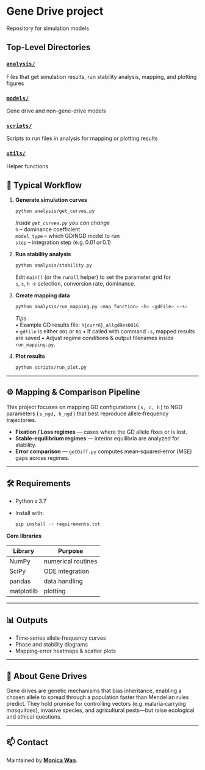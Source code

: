 # Gene Drive project

Repository for simulation models

## Top-Level Directories

### [`analysis/`](/analysis)
Files that get simulation results, run stability analysis, mapping, and plotting figures

### [`models/`](/models)
Gene drive and non-gene-drive models

### [`scripts/`](/scripts)
Scripts to run files in analysis for mapping or plotting results

### [`utils/`](/utils)
Helper functions


## 🧪 Typical Workflow

1. **Generate simulation curves**

    ```bash
    python analysis/get_curves.py
    ```

    *Inside `get_curves.py` you can change*  
    `h` – dominance coefficient  
    `model_type` – which GD/NGD model to run  
    `step` – integration step (e.g. 0.01 or 0.1)

2. **Run stability analysis**

    ```bash
    python analysis/stability.py
    ```

    Edit `main()` (or the `runall` helper) to set the parameter grid for  
    `s`, `c`, `h` → selection, conversion rate, dominance.

3. **Create mapping data**

    ```bash
    python analysis/run_mapping.py <map_function> <h> <gdFile> <-s>
    ```

    *Tips*  
    • Example GD results file: `h{currH}_allgdRes001G`  
    • `gdFile` is either `001` or `01`
    • If called with command `-s`, mapped results are saved
    • Adjust regime conditions & output filenames inside `run_mapping.py`.

4. **Plot results**

    ```bash
    python scripts/run_plot.py
    ```

---

## ⚙️ Mapping & Comparison Pipeline

This project focuses on mapping GD configurations ( `s, c, h` ) to NGD parameters ( `s_ngd, h_ngd` ) that best reproduce allele‑frequency trajectories.

* **Fixation / Loss regimes** ― cases where the GD allele fixes or is lost.  
* **Stable‑equilibrium regimes** ― interior equilibria are analyzed for stability.  
* **Error comparison** ― `getDiff.py` computes mean‑squared‑error (MSE) gaps across regimes.

---

## 🛠️ Requirements

* Python ≥ 3.7  
* Install with:

    ```bash
    pip install -r requirements.txt
    ```

**Core libraries**

| Library | Purpose               |
|---------|-----------------------|
| NumPy   | numerical routines    |
| SciPy   | ODE integration       |
| pandas  | data handling         |
| matplotlib | plotting           |

---

## 📊 Outputs

* Time‑series allele‑frequency curves  
* Phase and stability diagrams  
* Mapping‑error heatmaps & scatter plots  

---

## 🧬 About Gene Drives

Gene drives are genetic mechanisms that bias inheritance, enabling a chosen allele to spread through a population faster than Mendelian rules predict. They hold promise for controlling vectors (e.g. malaria‑carrying mosquitoes), invasive species, and agricultural pests—but raise ecological and ethical questions. 

---

## 📫 Contact

Maintained by **[Monica Wan](https://github.com/MONICAWAN1)**.